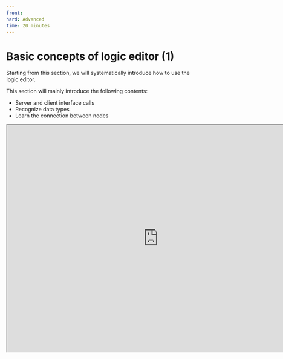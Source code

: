 ```yaml
---
front: 
hard: Advanced
time: 20 minutes
---
```

# Basic concepts of logic editor (1)

Starting from this section, we will systematically introduce how to use the logic editor.

This section will mainly introduce the following contents:

- Server and client interface calls
- Recognize data types
- Learn the connection between nodes

<iframe src="https://cc.163.com/act/m/daily/iframeplayer/?id=6328659bc6dfd1bb76f1d124" width="800" height="600" allow="fullscreen"/>

## Server and client interface calls

Before we start to understand the server and client interfaces, we first need to clarify the concepts of client and server.

In the game of Minecraft, the operation part of the game is mainly divided into two parts: server and client. They each have their own responsibilities and are responsible for the operation of different parts of the game. They can communicate with each other to synchronize some information. The following lists some of the parts that the server and client are responsible for

### Server

- Damage

- HP

- Position

- Blocks

### Client

- UI
- Special effects
- 3D rendering

It is not difficult to see that the server is mainly responsible for processing all entities and player data. The client is mainly responsible for processing local players, entities and visual data.

Therefore, when we edit the logic in the logic editor, the interfaces we call are separated due to the different responsibilities of the server and the client. For example, if we want to make a fashion module, the data that our server needs to process is what fashion each player is equipped with, and send all the data to the client for fashion rendering.

Next, we enter the logic editor to actually operate.

First, create a blank add-on package, create a player preset, and create a blueprint part, and mount it in the player preset. The operation steps can be reviewed in [previous section] (./0-Make the first blueprint part.html). Then open it to the logic editor.

We create a node `Set whether it rains`


![](./images/14.png)

You can see that in the search box for creating a node, the first part is `Server Interface`, which means that this interface can only be called in the relevant logic of the server. Correspondingly, if the front shows `Client Interface`, it can only be called in the client logic.

## Data Type

![](./images/15.png)

The logic editor involves the transfer of some data, as shown in the nodes in the picture above. These data have specified types, see the table below.

| Data Type | Description |
| :-----------: | :----------------------------------------------------------- |
| Boolean value (bool) | Boolean values have only two value conditions: "true" and "false". The values generated after relational judgment and logical operation are all Boolean values. |
| Integer (int) | For example, -2, 0, 100, etc. are all integers. |
| Floating point numbers (float) | Non-integers are represented by floating point numbers (this is a popular way of understanding). Most of the time, developers do not need to care whether the numbers in the game are integers or floating point numbers. |
| Strings (str) | The speeches and text prompts of players in the chat channel in the game are all strings. |
| Dictionaries (dict) | One-to-one mapping of data, such as players and their coordinates, can be represented by dictionaries, one player corresponds to one coordinate. |
| Lists (list) | A collection of one or more data, which can be repeated. For example, the player's xyz coordinates can be represented by a list. |
| Objects (object) | All types of data are an object. |

## Connections between nodes

There are two ways to connect between nodes, namely **execution connection** (orange) and **data connection** (blue).

**Execution connection** must be connected from the Out port of one node to the In port of the next node. It represents the execution order between nodes, starting from the first node and executing in the direction of the connection.

**Data connection** only represents the data transmission path, not the execution order of the nodes. The data types at both ends of the connection need to match. If they do not match, necessary type conversion needs to be added in the middle.

![](./images/08.png)

> **Note:**
> 1. Not all nodes need to have execution connections. For example, the addition (+) node only needs to use the data connection to pass in two values, and then pass them out with the right data connection. Where its addition logic is called, it will be executed there.
> ![](./images/A.png)
>
>2. Not every Out port needs to be connected with an execution connection. For example, the conditional node will determine whether the input Boolean value is true or false. If it is true, the logic of the "True" Out port will be executed; if it is false, the logic of the "False" Out port will be executed. If you only want to execute the logic when the Boolean value is true, but not perform any operation when it is false, you can leave the "False" Out port empty without connecting any wires.
> ![](./images/B.png)

# Homework

Try to set the player immediate respawn rule of the world rule to true in the server initialization event.

## Operation steps

First, we want to achieve the effect of setting the world rules (GameRules) after the server initialization.

Then our node connection should start from the server initialization, and only call server-related interfaces.

![](./images/16.png)

After the server initializes the node, we connect an execution connection, search for `rules` in the search box, select `SetGameRulesInfoServer (set game rules)`, and you can notice that this interface is marked as a server interface.


Next, we will go to the document to find the detailed parameter explanation of this node.

Document address: [click me](https://mc.163.com/dev/apidocs.html)

![](./images/17.png)

Search the English or Chinese related to this interface in the document to find the corresponding instructions.

> 1. If you are still not sure which node should be used to achieve the effect you want, you can first enter keywords in the document search box and browse related nodes. After finding it, you can copy the interface name, such as `SetGameRulesInfoServer` here, and then paste it into the node input box of the logic editor.
>
>2. In the node list of the logic editor, there are a lot of nodes for you to choose from under the category of [Built-in game nodes]. If you create a built-in game node but don't know its specific usage, you can hover the mouse over the node name. After a while, a tip will pop up with the document link corresponding to the node. Click the link directly to jump to the online document of the node.
>![](./images/C.png)

![](./images/18.png)

You can see examples and notes in the document.

> Each item in the game rule dictionary is an optional parameter, but after setting one of the sub-items of option_info or cheat_info, option_info or cheat_info must be added.

From the example, we learned the following information: If we need to set immediate rebirth to true, we first need to construct a **dictionary**, then set the **value** in the dictionary, and pass this dictionary** to the interface**.

After finding out how to write, we can right-click on the new node in the logic editor to construct a dictionary. It is not difficult to see that the game rule dictionary is a dictionary formed by two nested dictionaries. So we first search for `Construct dictionary` in the search box, and then fill in the corresponding parameters.

![](./images/19.png)

According to the instructions of the data type we learned, the key of the dictionary should be of str type and the value should be of bool type. In the dictionary, we select str at key1, fill in `immediate_respawn`, select bool for value1, and check it as true.

If we need to set multiple rules, we can modify the length of this dictionary in the property window on the right to generate multiple one-to-one corresponding keys and values.

Next, construct another dictionary, select str as key1, fill in `option_info`, and drag the Dict output of the previous dictionary to the value1 of the new dictionary for connection.

![](./images/20.png)

In this way, we get a dictionary, and its content is

```json
{
"option_info": {
"immediate_respawn": True
}
}
```

In this way, we have completed the construction of the game rule dictionary, find the `Set game rules` node, and need a parameter, which is the archive ID. The archive ID can be obtained through the following interface.

![](./images/21.png)

As you can see, this is a two-end interface, which means that both the server and the client can use it.


Now we have all the parameters we need, and we can connect them as shown below.

![](./images/22.png)

Then we can click "Save" and then "Run" to enter the game test and see if it will respawn immediately.
